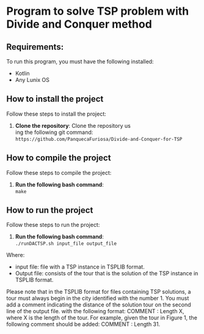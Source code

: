 # Program to solve TSP problem with Divide and Conquer method

## Requirements:
To run this program, you must have the following installed:
- Kotlin
- Any Lunix OS
  
## How to install the project
Follow these steps to install the project:<br>
1. **Clone the repository**: Clone the repository us<br>ing the following git command:<br>
   ```https://github.com/PanquecaFuriosa/Divide-and-Conquer-for-TSP```

## How to compile the project
Follow these steps to compile the project:<br>
1. **Run the following bash command**:<br>
   ```make```

## How to run the project
Follow these steps to run the project:<br>
1. **Run the following bash command**:<br>
   ```./runDACTSP.sh input_file output_file```

Where:<br>
- input file: file with a TSP instance in TSPLIB format.<br>
- Output file: consists of the tour that is the solution of the TSP instance in TSPLIB format.<br>

Please note that in the TSPLIB format for files containing TSP solutions, a tour must always begin in the city identified with the number 1. You must add a comment indicating the distance of the solution tour on the second line of the output file. with the following format: COMMENT : Length X, where X is the length of the tour.
For example, given the tour in Figure 1, the following comment should be added: COMMENT : Length 31.
